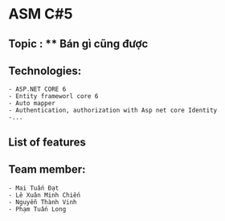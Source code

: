 ﻿# ASM C#5
## Topic : ** Bán gì cũng được
## Technologies:
	- ASP.NET CORE 6
	- Entity frameworl core 6
	- Auto mapper
	- Authentication, authorization with Asp net core Identity
	-...

## List of features

## Team member:
	- Mai Tuấn Đạt
	- Lê Xuân Minh Chiến
	- Nguyễn Thành Vinh
	- Phạm Tuấn Long
	
